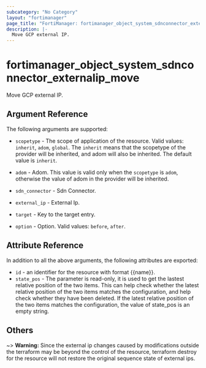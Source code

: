 ```yaml
---
subcategory: "No Category"
layout: "fortimanager"
page_title: "FortiManager: fortimanager_object_system_sdnconnector_externalip_move"
description: |-
  Move GCP external IP.
---
```


# fortimanager_object_system_sdnconnector_externalip_move
Move GCP external IP.

## Argument Reference


The following arguments are supported:

* `scopetype` - The scope of application of the resource. Valid values: `inherit`, `adom`, `global`. The `inherit` means that the scopetype of the provider will be inherited, and adom will also be inherited. The default value is `inherit`.
* `adom` - Adom. This value is valid only when the `scopetype` is `adom`, otherwise the value of adom in the provider will be inherited.
* `sdn_connector` - Sdn Connector.
* `external_ip` - External Ip.

* `target` - Key to the target entry.
* `option` - Option. Valid values: `before`, `after`.


## Attribute Reference

In addition to all the above arguments, the following attributes are exported:
* `id` - an identifier for the resource with format {{name}}.
* `state_pos` - The parameter is read-only, it is used to get the lastest relative position of the two items. This can help check whether the latest relative position of the two items matches the configuration, and help check whether they have been deleted. If the latest relative position of the two items matches the configuration, the value of state_pos is an empty string.

## Others

~> **Warning:** Since the external ip changes caused by modifications outside the terraform may be beyond the control of the resource, terraform destroy for the resource will not restore the original sequence state of external ips.
